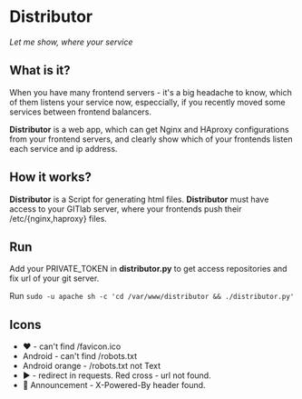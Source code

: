 # Distributor #

*Let me show, where your service*

## What is it? ##

When you have many frontend servers - it's a big headache to know, which of them listens your service now, especcially, if you recently moved some services between frontend balancers.

**Distributor** is a web app, which can get Nginx and HAproxy configurations from your frontend servers,
and clearly show which of your frontends listen each service and ip address.

## How it works? ##

**Distributor** is a Script for generating html files.
**Distributor** must have access to your GITlab server, where your frontends push their /etc/{nginx,haproxy} files.

## Run ##

Add your PRIVATE_TOKEN in **distributor.py** to get access repositories and fix url of your git server.

Run `sudo -u apache sh -c 'cd /var/www/distributor && ./distributor.py'`

## Icons ##

+ :heart: - can't find /favicon.ico
+ Android - can't find /robots.txt
+ Android orange - /robots.txt not Text
+ :arrow_forward: - redirect in requests.
Red cross - url not found.
+ :speech_balloon: Announcement - X-Powered-By header found.


